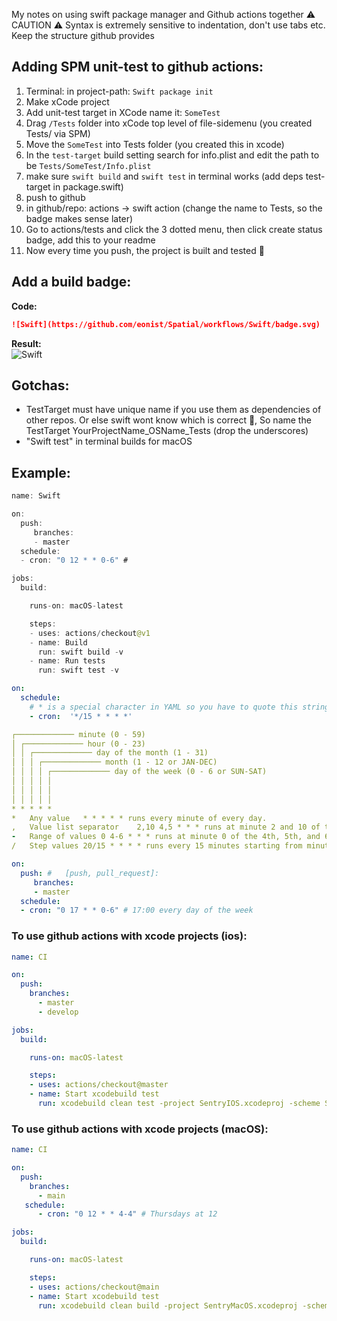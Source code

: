 My notes on using swift package manager and Github actions together<!--more--> ⚠️️ CAUTION ⚠️️ Syntax is extremely sensitive to indentation, don't use tabs etc. Keep the structure github provides

## Adding SPM unit-test to github actions:

1. Terminal: in project-path: `Swift package init`
2. Make xCode project
3. Add unit-test target in XCode name it: `SomeTest`
4. Drag `/Tests` folder into xCode top level of file-sidemenu (you created Tests/ via SPM)
5. Move the `SomeTest` into Tests folder (you created this in xcode)
6. In the `test-target` build setting search for info.plist and edit the path to be `Tests/SomeTest/Info.plist`
7. make sure `swift build` and `swift test` in terminal works (add deps test-target in package.swift)
7. push to github
8. in github/repo: actions -> swift action (change the name to Tests, so the badge makes sense later)
9. Go to actions/tests and click the 3 dotted menu, then click create status badge, add this to your readme
10. Now every time you push, the project is built and tested 🎉

## Add a build badge:
**Code:**  
```markdown
![Swift](https://github.com/eonist/Spatial/workflows/Swift/badge.svg)
```
**Result:**   
![Swift](https://github.com/eonist/Spatial/workflows/Swift/badge.svg)

## Gotchas:
- TestTarget must have unique name if you use them as dependencies of other repos. Or else swift wont know which is correct 🤷, So name the TestTarget YourProjectName_OSName_Tests (drop the underscores)
- "Swift test" in terminal builds for macOS

## Example:
```swift
name: Swift

on:
  push:
     branches:
     - master
  schedule:
  - cron: "0 12 * * 0-6" #

jobs:
  build:

    runs-on: macOS-latest

    steps:
    - uses: actions/checkout@v1
    - name: Build
      run: swift build -v
    - name: Run tests
      run: swift test -v
```


```yml
on:
  schedule:
    # * is a special character in YAML so you have to quote this string
    - cron:  '*/15 * * * *'

┌───────────── minute (0 - 59)
│ ┌───────────── hour (0 - 23)
│ │ ┌───────────── day of the month (1 - 31)
│ │ │ ┌───────────── month (1 - 12 or JAN-DEC)
│ │ │ │ ┌───────────── day of the week (0 - 6 or SUN-SAT)
│ │ │ │ │                                   
│ │ │ │ │
│ │ │ │ │
* * * * *
*	Any value	* * * * * runs every minute of every day.
,	Value list separator	2,10 4,5 * * * runs at minute 2 and 10 of the 4th and 5th hour of every day.
-	Range of values	0 4-6 * * * runs at minute 0 of the 4th, 5th, and 6th hour.
/	Step values	20/15 * * * * runs every 15 minutes starting from minute 20 through 59 (minutes 20, 35, and 50).

on:
  push: #   [push, pull_request]:
     branches:
     - master
  schedule:
  - cron: "0 17 * * 0-6" # 17:00 every day of the week
```

### To use github actions with xcode projects (ios):

```yml
name: CI

on:
  push:
    branches:
      - master
      - develop

jobs:
  build:

    runs-on: macOS-latest

    steps:
    - uses: actions/checkout@master
    - name: Start xcodebuild test
      run: xcodebuild clean test -project SentryIOS.xcodeproj -scheme SentryIOS -destination "platform=iOS Simulator,name=iPhone 11 Pro"
```

### To use github actions with xcode projects (macOS):
```yml
name: CI

on:
  push:
    branches:
      - main
   schedule:
      - cron: "0 12 * * 4-4" # Thursdays at 12

jobs:
  build:

    runs-on: macOS-latest

    steps:
    - uses: actions/checkout@main
    - name: Start xcodebuild test
      run: xcodebuild clean build -project SentryMacOS.xcodeproj -scheme SentryMacOS
```
